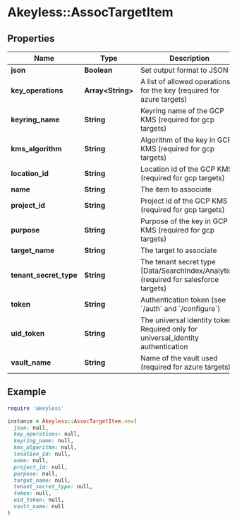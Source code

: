 # Akeyless::AssocTargetItem

## Properties

| Name | Type | Description | Notes |
| ---- | ---- | ----------- | ----- |
| **json** | **Boolean** | Set output format to JSON | [optional] |
| **key_operations** | **Array&lt;String&gt;** | A list of allowed operations for the key (required for azure targets) | [optional] |
| **keyring_name** | **String** | Keyring name of the GCP KMS (required for gcp targets) | [optional] |
| **kms_algorithm** | **String** | Algorithm of the key in GCP KMS (required for gcp targets) | [optional] |
| **location_id** | **String** | Location id of the GCP KMS (required for gcp targets) | [optional] |
| **name** | **String** | The item to associate |  |
| **project_id** | **String** | Project id of the GCP KMS (required for gcp targets) | [optional] |
| **purpose** | **String** | Purpose of the key in GCP KMS (required for gcp targets) | [optional] |
| **target_name** | **String** | The target to associate |  |
| **tenant_secret_type** | **String** | The tenant secret type [Data/SearchIndex/Analytics] (required for salesforce targets) | [optional] |
| **token** | **String** | Authentication token (see &#x60;/auth&#x60; and &#x60;/configure&#x60;) | [optional] |
| **uid_token** | **String** | The universal identity token, Required only for universal_identity authentication | [optional] |
| **vault_name** | **String** | Name of the vault used (required for azure targets) | [optional] |

## Example

```ruby
require 'akeyless'

instance = Akeyless::AssocTargetItem.new(
  json: null,
  key_operations: null,
  keyring_name: null,
  kms_algorithm: null,
  location_id: null,
  name: null,
  project_id: null,
  purpose: null,
  target_name: null,
  tenant_secret_type: null,
  token: null,
  uid_token: null,
  vault_name: null
)
```

